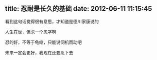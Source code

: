 title: 忍耐是长久的基础
date: 2012-06-11 11:15:45
---

看到这句话觉得很有意思，才知道是德川家康说的

人生在世，但求一个忍字啊

忍的好，不等于龟缩，只能说伺机而动吧

未来一定会更好，我现在还要忍下去